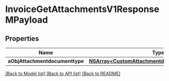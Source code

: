 # InvoiceGetAttachmentsV1ResponseMPayload

## Properties
Name | Type | Description | Notes
------------ | ------------- | ------------- | -------------
**aObjAttachmentdocumenttype** | [**NSArray&lt;CustomAttachmentdocumenttypeResponse&gt;***](CustomAttachmentdocumenttypeResponse.md) |  | 

[[Back to Model list]](../README.md#documentation-for-models) [[Back to API list]](../README.md#documentation-for-api-endpoints) [[Back to README]](../README.md)


